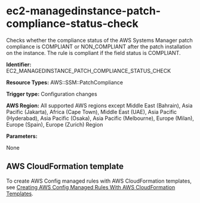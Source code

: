 # ec2\-managedinstance\-patch\-compliance\-status\-check<a name="ec2-managedinstance-patch-compliance-status-check"></a>

Checks whether the compliance status of the AWS Systems Manager patch compliance is COMPLIANT or NON\_COMPLIANT after the patch installation on the instance\. The rule is compliant if the field status is COMPLIANT\. 

**Identifier:** EC2\_MANAGEDINSTANCE\_PATCH\_COMPLIANCE\_STATUS\_CHECK

**Resource Types:** AWS::SSM::PatchCompliance

**Trigger type:** Configuration changes

**AWS Region:** All supported AWS regions except Middle East \(Bahrain\), Asia Pacific \(Jakarta\), Africa \(Cape Town\), Middle East \(UAE\), Asia Pacific \(Hyderabad\), Asia Pacific \(Osaka\), Asia Pacific \(Melbourne\), Europe \(Milan\), Europe \(Spain\), Europe \(Zurich\) Region

**Parameters:**

None  

## AWS CloudFormation template<a name="w2aac12c33c15b9d207c17"></a>

To create AWS Config managed rules with AWS CloudFormation templates, see [Creating AWS Config Managed Rules With AWS CloudFormation Templates](aws-config-managed-rules-cloudformation-templates.md)\.